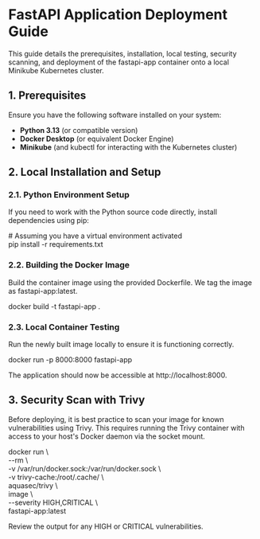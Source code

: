 # **FastAPI Application Deployment Guide**

This guide details the prerequisites, installation, local testing, security scanning, and deployment of the fastapi-app container onto a local Minikube Kubernetes cluster.

## **1\. Prerequisites**

Ensure you have the following software installed on your system:

* **Python 3.13** (or compatible version)  
* **Docker Desktop** (or equivalent Docker Engine)  
* **Minikube** (and kubectl for interacting with the Kubernetes cluster)

## **2\. Local Installation and Setup**

### **2.1. Python Environment Setup**

If you need to work with the Python source code directly, install dependencies using pip:

\# Assuming you have a virtual environment activated  
pip install \-r requirements.txt

### **2.2. Building the Docker Image**

Build the container image using the provided Dockerfile. We tag the image as fastapi-app:latest.

docker build \-t fastapi-app .

### **2.3. Local Container Testing**

Run the newly built image locally to ensure it is functioning correctly.

docker run \-p 8000:8000 fastapi-app

The application should now be accessible at http://localhost:8000.

## **3\. Security Scan with Trivy**

Before deploying, it is best practice to scan your image for known vulnerabilities using Trivy. This requires running the Trivy container with access to your host's Docker daemon via the socket mount.

docker run \\  
  \--rm \\  
  \-v /var/run/docker.sock:/var/run/docker.sock \\  
  \-v trivy-cache:/root/.cache/ \\  
  aquasec/trivy \\  
  image \\  
  \--severity HIGH,CRITICAL \\  
  fastapi-app:latest

Review the output for any HIGH or CRITICAL vulnerabilities.
